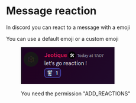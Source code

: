 # Message reaction

In discord you can react to a message with a emoji

You can use a default emoji or a custom emoji

<figure><img src="../../../.gitbook/assets/image (4).png" alt=""><figcaption><p>You need the permission "ADD_REACTIONS"</p></figcaption></figure>
